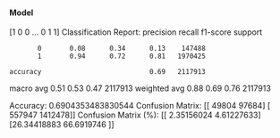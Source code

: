 #### Model
[1 0 0 ... 0 1 1]
Classification Report:
              precision    recall  f1-score   support

           0       0.08      0.34      0.13    147488
           1       0.94      0.72      0.81   1970425

    accuracy                           0.69   2117913
   macro avg       0.51      0.53      0.47   2117913
weighted avg       0.88      0.69      0.76   2117913

Accuracy: 0.6904353483830544
Confusion Matrix:
[[  49804   97684]
 [ 557947 1412478]]
Confusion Matrix (%):
[[ 2.35156024  4.61227633]
 [26.34418883 66.6919746 ]]

